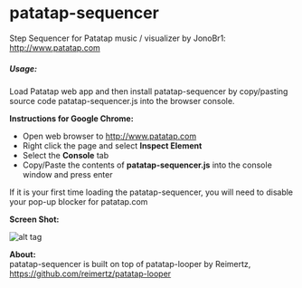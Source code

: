 patatap-sequencer
=================

Step Sequencer for Patatap music / visualizer by JonoBr1: http://www.patatap.com

<h5>Usage:</h5>
Load Patatap web app and then install patatap-sequencer by copy/pasting source code patatap-sequencer.js into the browser console. 

<b>Instructions for Google Chrome:</b><br>

  - Open web browser to http://www.patatap.com
  - Right click the page and select <b>Inspect Element</b>
  - Select the <b>Console</b> tab
  - Copy/Paste the contents of <b>patatap-sequencer.js</b> into the console window and press enter 

If it is your first time loading the patatap-sequencer, you will need to disable your pop-up blocker for patatap.com

<b>Screen Shot:</b><br>

![alt tag](http://i.imgur.com/diKQCMc.png)

<b>About:</b><br>
patatap-sequencer is built on top of patatap-looper by Reimertz, https://github.com/reimertz/patatap-looper
